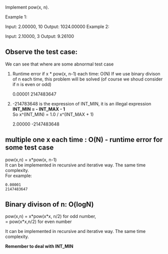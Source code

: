 Implement pow(x, n).


Example 1:

Input: 2.00000, 10
Output: 1024.00000
Example 2:

Input: 2.10000, 3
Output: 9.26100

## Observe the test case:

 We can see that where are some abnormal test case

 1. Runtime error if x * pow(x, n-1) each time: O(N)
 If we use binary divison of n each time, this problem will be solved (of course we shoud consider if n is even or odd)

	0.00001
	2147483647

2. -214783648 is the expression of INT_MIN, it is an illegal expression  
 **INT_MIN = - INT_MAX - 1**  
 So x^(INT_MIN) = 1.0 / x^(INT_MAX + 1)

	2.00000
	-2147483648

## multiple one x each time : O(N) - runtime error for some test case

pow(x,n) = x\*pow(x, n-1)  
It can be implemented in recursive and iterative way. The same time complexity.  
For example:

 	0.00001
	2147483647

## Binary divison of n: O(logN)

pow(x,n) = x\*pow(x\*x, n/2) for odd number,    
= pow(x\*x,n/2) for even number  

It can be implemented in recursive and iterative way. The same time complexity.  

**Remember to deal with INT_MIN**
